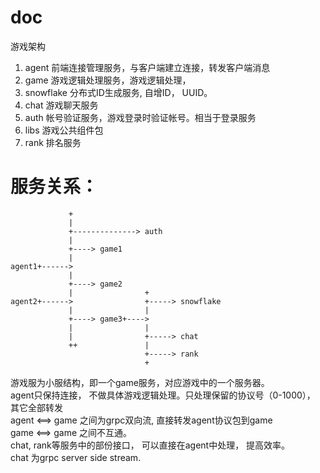 # doc
游戏架构
1. agent 前端连接管理服务，与客户端建立连接，转发客户端消息     
2. game 游戏逻辑处理服务，游戏逻辑处理，     
3. snowflake 分布式ID生成服务, 自增ID， UUID。      
4. chat 游戏聊天服务      
5. auth 帐号验证服务，游戏登录时验证帐号。相当于登录服务     
6. libs 游戏公共组件包       
7. rank 排名服务     

# 服务关系： 

                 +
                 |
                 +--------------> auth
                 |
                 +----> game1
                 |
    agent1+------>
                 |
                 +----> game2
                 |                +
    agent2+------>                +-----> snowflake
                 |                |
                 +----> game3+---->
                 |                |
                 |                +-----> chat
                 ++               |
                                  +-----> rank
                                  +        
游戏服为小服结构，即一个game服务，对应游戏中的一个服务器。       
agent只保持连接， 不做具体游戏逻辑处理。只处理保留的协议号（0-1000）， 其它全部转发         
agent <==> game  之间为grpc双向流, 直接转发agent协议包到game       
game <==> game 之间不互通。       
chat, rank等服务中的部份接口， 可以直接在agent中处理， 提高效率。        
chat 为grpc server side stream.        

